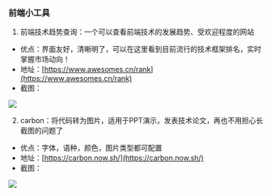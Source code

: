 ### 前端小工具

1. 前端技术趋势查询：一个可以查看前端技术的发展趋势、受欢迎程度的网站
+ 优点：界面友好，清晰明了，可以在这里看到目前流行的技术框架排名，实时掌握市场动向！
+ 地址：[https://www.awesomes.cn/rank](https://www.awesomes.cn/rank)
+ 截图：

![](https://oscimg.oschina.net/oscnet/up-0b6fff1a9228da46b18363a3b110efb5dd5.png)

2. carbon：将代码转为图片，适用于PPT演示，发表技术论文，再也不用担心长截图的问题了
+ 优点：字体，语种，颜色，图片类型都可配置
+ 地址：[https://carbon.now.sh/](https://carbon.now.sh/)
+ 截图：

![](https://oscimg.oschina.net/oscnet/up-c76c00195d8e60328d178c183e85c3fff6b.png)